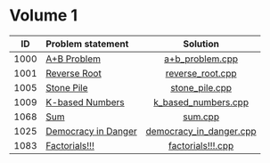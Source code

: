 # Volume 1

|  ID  |                         Problem statement                                |                       Solution                       |
|:----:|:-------------------------------------------------------------------------|:----------------------------------------------------:|
| 1000 | [A+B Problem](http://acm.timus.ru/problem.aspx?space=1&num=1000)         | [a+b_problem.cpp](./a+b_problem.cpp)                 |
| 1001 | [Reverse Root](http://acm.timus.ru/problem.aspx?space=1&num=1001)        | [reverse_root.cpp](./reverse_root.cpp)               |
| 1005 | [Stone Pile](http://acm.timus.ru/problem.aspx?space=1&num=1005)          | [stone_pile.cpp](./stone_pile.cppp)                  |
| 1009 | [K-based Numbers](http://acm.timus.ru/problem.aspx?space=1&num=1009)     | [k_based_numbers.cpp](./k_based_numbers.cpp)         |
| 1068 | [Sum](http://acm.timus.ru/problem.aspx?space=1&num=1068)                 | [sum.cpp](./sum.cpp)                                 |
| 1025 | [Democracy in Danger](http://acm.timus.ru/problem.aspx?space=1&num=1025) | [democracy_in_danger.cpp](./democracy_in_danger.cpp) |
| 1083 | [Factorials!!!](http://acm.timus.ru/problem.aspx?space=1&num=1083)       | [factorials!!!.cpp](./factorials!!!.cpp)             |
